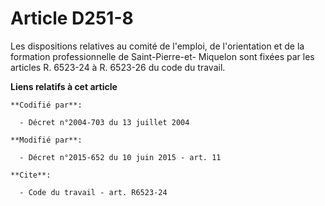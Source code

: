 # Article D251-8

Les dispositions relatives au comité de l'emploi, de l'orientation et de la formation professionnelle de Saint-Pierre-et-
Miquelon sont fixées par les articles R. 6523-24 à R. 6523-26 du code du travail.

**Liens relatifs à cet article**

	**Codifié par**:

	  - Décret n°2004-703 du 13 juillet 2004

	**Modifié par**:

	  - Décret n°2015-652 du 10 juin 2015 - art. 11

	**Cite**:

	  - Code du travail - art. R6523-24
